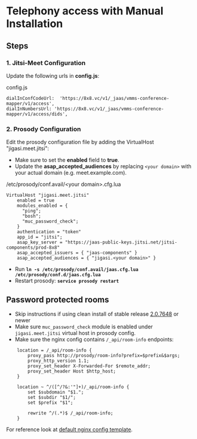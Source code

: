 # Telephony access with Manual Installation

## Steps

### 1. Jitsi-Meet Configuration

Update the following urls in **config.js**:

config.js

```
dialInConfCodeUrl:  'https://8x8.vc/v1/_jaas/vmms-conference-mapper/v1/access',
dialInNumbersUrl: 'https://8x8.vc/v1/_jaas/vmms-conference-mapper/v1/access/dids',

```

### 2. Prosody Configuration

Edit the prosody configuration file by adding the VirtualHost "jigasi.meet.jitsi":

* Make sure to set the **enabled** field to **true**.
* Update the **asap_accepted_audiences** by replacing `<your domain>` with your actual domain (e.g. meet.example.com).

/etc/prosody/conf.avail/&lt;your domain&gt;.cfg.lua

```
VirtualHost "jigasi.meet.jitsi"
    enabled = true
    modules_enabled = {
      "ping";
      "bosh";
      "muc_password_check";
    }
    authentication = "token"
    app_id = "jitsi";
    asap_key_server = "https://jaas-public-keys.jitsi.net/jitsi-components/prod-8x8"
    asap_accepted_issuers = { "jaas-components" }
    asap_accepted_audiences = { "jigasi.<your domain>" }

```

* Run **`ln -s /etc/prosody/conf.avail/jaas.cfg.lua /etc/prosody/conf.d/jaas.cfg.lua`**
* Restart prosody: **`service prosody restart`**

## Password protected rooms

* Skip instructions if using clean install of stable release [2.0.7648](https://github.com/jitsi/jitsi-meet/releases/tag/stable%2Fjitsi-meet_7648) or newer
* Make sure `muc_password_check` module is enabled under `jigasi.meet.jitsi` virtual host in prosody config.
* Make sure the nginx config contains `/_api/room-info` endpoints:

```
    location = /_api/room-info {
        proxy_pass http://prosody/room-info?prefix=$prefix&$args;
        proxy_http_version 1.1;
        proxy_set_header X-Forwarded-For $remote_addr;
        proxy_set_header Host $http_host;
    }
    
    location ~ ^/([^/?&:'"]+)/_api/room-info {
        set $subdomain "$1.";
        set $subdir "$1/";
        set $prefix "$1";

        rewrite ^/(.*)$ /_api/room-info;
    }

```

 For reference look at [default nginx config template](https://github.com/jitsi/jitsi-meet/blob/master/doc/debian/jitsi-meet/jitsi-meet.example).
